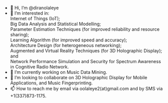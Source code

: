 - 👋 Hi, I’m @diranolaleye
- 👀 I’m interested in:\
Internet of Things (IoT);\
Big Data Analysis and Statistical Modelling;\
Parameter Estimation Techniques (for improved reliability and resource sharing);\
Learning Algorithm (for improved speed and accuracy);\
Architecture Design (for heterogeneous networking);\
Augmented and Virtual Reality Techniques (for 3D Holographic Display); and\
Network Performance Simulation and Security for Spectrum Awareness in Cognitive Radio Network.
- 🌱 I’m currently working on Music Data Mining.
- 💞️ I’m looking to collaborate on 3D Holographic Display for Mobile Applications, and Music Fingerprinting.
- 📫 How to reach me by email via oolaleye2(at)gmail.com and by SMS via +1(337)873-1175.

<!---
diranolaleye/diranolaleye is a ✨ special ✨ repository because its `README.md` (this file) appears on your GitHub profile.
You can click the Preview link to take a look at your changes.
--->

